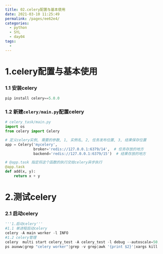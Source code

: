 ```yaml
---
title: 02.celery配置与基本使用
date: 2021-03-10 11:25:49
permalink: /pages/ee62e4/
categories:
  - python
  - SYL
  - day04
tags:
  - 
---
```

# 1.celery配置与基本使用

### 1.1 安装celery

```python
pip install celery==5.0.0
```

### 1.2 新建`celery/main.py`配置celery

```python
# celery_task/main.py
import os
from celery import Celery

# 定义celery实例, 需要的参数, 1, 实例名, 2, 任务发布位置, 3, 结果保存位置
app = Celery('mycelery',
             broker='redis://127.0.0.1:6379/14',  # 任务存放的地方 
             backend='redis://127.0.0.1:6379/15')  # 结果存放的地方

# @app.task 指定将这个函数的执行交给celery异步执行
@app.task
def add(x, y):
    return x + y
```

# 2.测试celery

### 2.1 启动celery

```python
'''1.启动celery'''
#1.1 单进程启动celery
celery -A main worker -l INFO
#1.2 celery管理
celery  multi start celery_test -A celery_test -l debug --autoscale=50,5        # celery并发数：最多50个，最少5个
ps auxww|grep "celery worker"|grep -v grep|awk '{print $2}'|xargs kill -9       # 关闭所有celery进程
```









